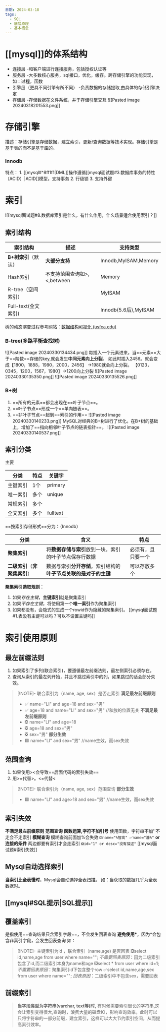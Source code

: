 ```yaml
---
日期: 2024-03-18
tags:
  - SQL
  - 底层原理
  - 基本概念
---
```


# [[mysql]]的体系结构
- 连接层
	-和客户端进行连接服务，包括授权认证等
- 服务层
	-大多数核心服务，sql接口，优化，缓存。跨存储引擎的功能实现，如：过程，函数
- 引擎层（更具不同引擎有所不同）
	-负责数据的存储提取,由具体的存储引擎决定
- 存储层
	-存储数据在文件系统，并于存储引擎交互
![[Pasted image 20240318201553.png]]

# 存储引擎
描述：存储引擎是存储数据，建立索引，更新/查询数据等技术实现。存储引擎是基于表的而不是基于库的。
### Innodb
特点：
	1. [[mysql#^8ff1f1|DML]]操作遵循[[mysql面试题#3.数据库事务的特性（ACID）|ACID]]模型，支持事务
	2. 行级锁
	3. 支持外键
# 索引
![[mysql面试题#8.数据库索引是什么，有什么作⽤，什么场景适合使⽤索引？]]

## 索引结构

| 索引结构            | 描述                  | 支持类型                 |
| --------------- | ------------------- | -------------------- |
| **B+树索引**（默认）   | **大部分支持**           | Innodb,MyISAM,Memory |
| Hash索引          | 不支持范围查询如>,<,between | Memory               |
| R-tree（空间索引）    |                     | MyISAM               |
| Full-text(全文索引) |                     | Innodb(5.6后),MyISAM  |

树的动态演变过程参考网站：[数据结构可视化 (usfca.edu)](https://www.cs.usfca.edu/~galles/visualization/Algorithms.html)
### **B-tree(多路平衡查找树)**
![[Pasted image 20240330134434.png]]
每插入一个元素进来，当==元素==大于==阶数==存储的key,就会发生**中间元素向上分裂**。 
如此时插入2456。就会变成【1800，1888，1980，2000，2456】 ->1980就会向上分裂。
【0123，0345，1200，1567，1980】->1200向上分裂
![[Pasted image 20240330135350.png]]
![[Pasted image 20240330135526.png]]
### **B+树** 
1. ==所有的元素==都会出现在==叶子节点==。
2. ==叶子节点==形成一个==单向链表==。 
3. ==非叶子节点==起到==索引的作用==
![[Pasted image 20240330140233.png]]
MySQL对经典的B+树进行了优化。在B+树的基础上，增加了==指向相邻叶子节点的链表指针==。
![[Pasted image 20240330140537.png]]


## 索引分类
主要

| 分类   | 特点  | 关键字      |
| ---- | --- | -------- |
| 主键索引 | 1个  | primary  |
| 唯一索引 | 多个  | unique   |
| 常规索引 | 多个  |          |
| 全文索引 | 多个  | fulltext |

==按索引存储形式==分为：（Innodb）

| 分类                  | 含义                                   | 特点        |
| ------------------- | ------------------------------------ | --------- |
| **聚集索引**            | 将**数据存储与索引**放到一块，索引的叶子节点保存行数据        | 必须有，且只要一个 |
| **二级索引**（**非聚集索引**） | 数据与索引**分开存储**，索引结构的**叶子节点关联的是对于的主键** | 可以存放多个    |

**聚集索引选取规则**：
1. 如果*存在主键*，**主键索引**就是聚集索引
2. 如果*不存在主键*，将使用第一个**唯一索引**作为聚集索引
3. 如果都没有，会隐式的生成一个rowid作为隐藏的聚集索引。
[[mysql面试题#1.表没有主键可以吗？可以不设置主键吗]]




# 索引使用原则
## 最左前缀法则
1. 如果索引了多列(联合索引)，要遵循最左前缀法则，最左侧索引必须存在。
2. 查询从索引的最左列开始，并且不跳过索引中的列，如果跳过的话会部分失效。
> [!NOTE]- 联合索引为（name, age, sex）是否走索引
>**满足最左前缀原则**
> - ✅ name="LI" and age=18 and sex="男" 
> - ✅  age=18 and  name="LI" and sex="男"  //和放的位置无关
>**不满足最左前缀原则**
> - ❎ name="LI" and age=18 
> - ❎ age=18 and sex="男" 
> - ❎ sex="男" 
> **部分生效**
> - 🟩 name="LI" and sex="男"  //name生效，而sex失效

## 范围查询
1. 如果使用><会导致==后面代码的索引失效==
2. 用>=代替>。<=代替<

> [!NOTE]- 联合索引为（name, age, sex）范围查询
>  **部分生效**
> - 🟩 name="LI" and age>18 and sex="男"  //name生效，而sex失效
## 索引失效
**不满足最左前缀原则**
**范围查询**
**函数运算,字符不加引号**
	使用函数，字符串不加''不走会不走索引
**模糊查询**
	 模糊查询前面加%会失效 `❎name="%智高" ✅name="潘%"`
**or连接的条件**
	两边都要有索引才会走索引 `❎id="1" or desc="没有描述"`
[[mysql面试题#索引失效]]


## Mysql自动选择索引
**当索引比全表慢时**，Mysql会自动选择全表扫描。
	如：当获取的数据几乎为全表数据时。
## [[mysql#SQL提示|SQL提示]]


## 覆盖索引
是指使用==查询结果只含索引字段==，不会发生回表查询
**避免使用\***，因为\*会包含非索引字段，会发生回表查询
如：
> [!NOTE]- 主键索引为id ，联合索引（name,age) 
> 是否回表
> ❎select id,name,age from user where name=""; 
> 	*不需要回表原因*：因为二级索引包含了id,而二级索引本身为name和age
> ❎select \*  from user where  id=1;
> 	*不需要回表原因*：聚集索引id下包含整个row
> ✅select id,name,age,sex from user where name=""; 
> 	*回表原因*：二级索引中不包含sex，需要回表

## 前缀索引
>**当字段类型为字符串(varchar, text等)时,** 有时候需要索引很长的字符串,这会让索引变得很大,查询时，浪费大量的磁盘IO，影响查询效率。此时可以只将字符串的一部分前缀，建立索引，这样可以大大节约索引空间，从而提高索引效率。

